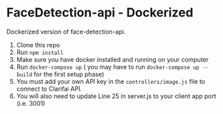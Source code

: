 # FaceDetection-api - Dockerized

Dockerized version of face-detection-api.

1. Clone this repo
2. Run `npm install`
3. Make sure you have docker installed and running on your computer
4. Run `docker-compose up` ( you may have to run `docker-compose up --build` for the first setup phase)
5. You must add your own API key in the `controllers/image.js` file to connect to Clarifai API.
6. You will also need to update Line 25 in server.js to your client app port (i.e. 3001)
